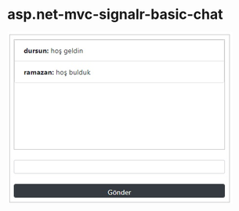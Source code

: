 # asp.net-mvc-signalr-basic-chat

![signalr](https://github.com/dursunkatar/asp.net-mvc-signalr-basic-chat/blob/master/chat.jpg)
